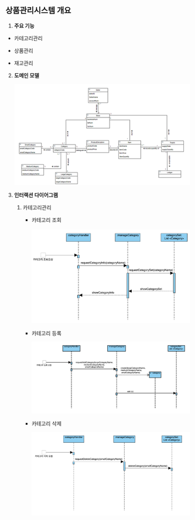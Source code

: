 ## **상품관리시스템 개요**

1. **주요 기능**

- 카테고리관리

- 상품관리

- 재고관리

  

2. **도메인 모델**

   ![image-20200711224714306](img\domain-model)



3. **인터랙션 다이어그램**

   1. 카테고리관리

      - 카테고리 조회

        ![image-20200711224856629](img\category-management-1)

      - 카테고리 등록

        ![image-20200711225001981](img\category-management-2)

      - 카테고리 삭제

        ![image-20200711225142543](img\category-management-3)



